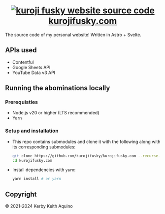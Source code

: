 <h1 align="center">
  <a href="https://kurojifusky.com">
    <img alt="kuroji fusky website source code" src="https://github.com/kuroji-fusky/kurojifusky.com/assets/94678583/e9d6cb23-7061-45f1-8a4f-b45b20617cb6">
  </a>
  <a href="https://kurojifusky.com">kurojifusky.com</a>
</h1>

The source code of my personal website! Written in Astro + Svelte.

## APIs used

- Contentful
- Google Sheets API
- YouTube Data v3 API

## Running the abominations locally

### Prerequisties

- Node.js v20 or higher (LTS recommended)
- Yarn

### Setup and installation

- This repo contains submodules and clone it with the following along with its corresponding submodules:

  ```bash
  git clone https://github.com/kurojifusky/kurojifusky.com --recurse-submodules
  cd kurojifusky.com
  ```

- Install dependencies with `yarn`:

  ```bash
  yarn install # or yarn
  ```

## Copyright

© 2021-2024 Kerby Keith Aquino
